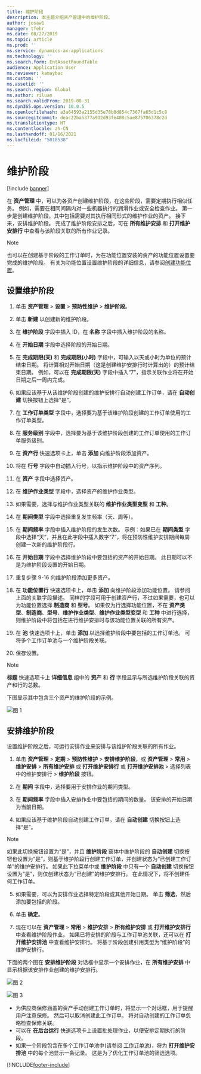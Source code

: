 ```yaml
---
title: 维护阶段
description: 本主题介绍资产管理中的维护阶段。
author: josaw1
manager: tfehr
ms.date: 08/27/2019
ms.topic: article
ms.prod: ''
ms.service: dynamics-ax-applications
ms.technology: ''
ms.search.form: EntAssetRoundTable
audience: Application User
ms.reviewer: kamaybac
ms.custom: ''
ms.assetid: ''
ms.search.region: Global
ms.author: riluan
ms.search.validFrom: 2019-08-31
ms.dyn365.ops.version: 10.0.5
ms.openlocfilehash: a3a64593a2155d35e78b0d854c7367fa65d1c5c8
ms.sourcegitcommit: deac22ba5377a912d93fe408c5ae875706378c2d
ms.translationtype: HT
ms.contentlocale: zh-CN
ms.lasthandoff: 01/16/2021
ms.locfileid: "5018538"
---
```

# <a name="maintenance-rounds"></a>维护阶段

[!include [banner](../../includes/banner.md)]

 

在 **资产管理** 中，可以为各资产创建维护阶段，在这些阶段，需要定期执行相似任务。 例如，需要在相同间隔内对一些机器执行的润滑作业或安全检查作业。 第一步是创建维护阶段，其中包括需要对其执行相同形式的维护作业的资产。 接下来，安排维护阶段。 完成了维护阶段安排之后，可在 **所有维护安排** 和 **打开维护安排行** 中查看与该阶段关联的所有作业记录。

>[!NOTE]
>也可以在创建基于阶段的工作订单时，为在功能位置安装的资产的功能位置设置要完成的维护阶段。 有关为功能位置设置维护阶段的详细信息，请参阅[创建功能位置](../functional-locations/create-functional-locations.md)。

## <a name="set-up-a-maintenance-round"></a>设置维护阶段

1. 单击 **资产管理** > **设置** > **预防性维护** > **维护阶段**。

2. 单击 **新建** 以创建新的维护阶段。

3. 在 **维护阶段** 字段中插入 ID，在 **名称** 字段中插入维护阶段的名称。

4. 在 **开始日期** 字段中选择阶段的开始日期。

5. 在 **完成期限(天)** 和 **完成期限(小时)** 字段中，可输入以天或小时为单位的预计结束日期。 将计算相对开始日期（这是创建维护安排行时计算出的）的预计结束日期。 例如，可以在 **完成期限(天)** 字段中插入“7”，指示关联作业将在开始日期之后一周内完成。

6. 如果应该基于从该维护阶段创建的维护安排行自动创建工作订单，请在 **自动创建** 切换按钮上选择“是”。

7. 在 **工作订单类型** 字段中，选择要为基于该维护阶段创建的工作订单使用的工作订单类型。

8. 在 **服务级别** 字段中，选择要为基于该维护阶段创建的工作订单使用的工作订单服务级别。

9. 在 **资产行** 快速选项卡上，单击 **添加** 向维护阶段添加资产。

10. 将在 **行号** 字段中自动插入行号，以指示维护阶段中的资产序列。

11. 在 **资产** 字段中选择资产。

12. 在 **维护作业类型** 字段中，选择资产的维护作业类型。

13. 如果需要，选择与维护作业类型关联的 **维护作业类型变型** 和 **工种**。

14. 在 **期间类型** 字段中选择重复发生频率（天、周等）。

15. 在 **期间频率** 字段中插入维护阶段的发生次数。 示例：如果已在 **期间类型** 字段中选择“天”，并且在此字段中插入数字“7”，将在预防性维护安排期间每周创建一次新的维护阶段行。

16. 在 **开始日期** 字段中选择维护阶段中要包括的资产的开始日期。 此日期可以不是为维护阶段设置的开始日期。

17. 重复步骤 9-16 向维护阶段添加更多资产。

18. 在 **功能位置行** 快速选项卡上，单击 **添加** 向维护阶段添加功能位置。 请参阅上面的关联字段描述。 同样的字段可用于创建资产行，不过如果需要，也可以为功能位置选择 **制造商** 和 **型号**。 如果仅为行选择功能位置，不在 **资产类型**、**制造商**、**型号**、**维护作业类型**、**维护作业类型变型** 和 **工种** 中进行选择，则维护阶段中将包括在进行维护安排时与该功能位置关联的所有资产。

19. 在 **池** 快速选项卡上，单击 **添加** 以选择维护阶段中要包括的工作订单池。 可将多个工作订单池与一个维护阶段关联。

20. 保存设置。

>[!NOTE]
>**标题** 快速选项卡上 **详细信息** 组中的 **资产** 和 **行** 字段显示与所选维护阶段关联的资产和行的总数。

下图显示其中包含三个资产的维护阶段的示例。

![图 1](media/13-preventive-maintenance.png)


## <a name="schedule-maintenance-rounds"></a>安排维护阶段

设置维护阶段之后，可运行安排作业来安排与该维护阶段关联的所有作业。

1. 单击 **资产管理** > **定期** > **预防性维护** > **安排维护阶段**，或 **资产管理** > **常用** > **维护安排** > **所有维护安排** 或 **打开维护安排行** 或 **打开维护安排池** > 选择列表中的维护安排行 > **维护阶段** 按钮。

2. 在 **期间** 字段中，选择要用于安排作业的期间类型。

3. 在 **期间频率** 字段中插入安排作业中要包括的期间的数量。 该安排的开始日期为当前日期。

4. 如果应该基于维护阶段自动创建工作订单，请在 **自动创建** 切换按钮上选择“是”。

>[!NOTE]
>如果此切换按钮设置为“是”，并且 **维护阶段** 窗体中维护阶段的 **自动创建** 切换按钮也设置为“是”，则基于维护阶段行创建工作订单，并创建状态为“已创建工作订单”的维护安排行。 如果此下拉菜单中或 **维护阶段** 中只有一个 **自动创建** 切换按钮设置为“是”，则仅创建状态为“已创建”的维护安排行。 在此情况下，将不创建任何工作订单。

5. 如果需要，可以为安排作业选择特定阶段或其他开始日期。 单击 **筛选**，然后添加要包括的阶段。

6. 单击 **确定**。

7. 现在可以在 **资产管理** > **常用** > **维护安排** > **所有维护安排** 或 **打开维护安排行** 中查看维护阶段作业。 如果已将安排的阶段与工作订单池关联，还可以在 **打开维护安排池** 中查看维护安排行。 将基于阶段创建引用类型为“维护阶段”的维护安排行。

下面的两个图在 **安排维护阶段** 对话框中显示一个安排作业，在 **所有维护安排** 中显示根据该安排作业创建的维护安排行。

![图 2](media/14-preventive-maintenance.png)

![图 3](media/15-preventive-maintenance.png)

- 为供应商保修涵盖的资产手动创建工作订单时，将显示一个对话框，用于提醒用户注意保修。 然后可以取消创建此工作订单。 将对自动创建的工作订单忽略检查保修关联。  
- 可以在 **在后台运行** 快速选项卡上设置批处理作业，以便安排定期执行的阶段。  
- 如果一个阶段包含在多个工作订单池中(请参阅 [工作订单池](../work-orders/work-order-pools.md))，将为 **打开维护安排池** 中的每个池显示一条记录。 这是为了优化工作订单池的筛选选项。



[!INCLUDE[footer-include](../../../includes/footer-banner.md)]